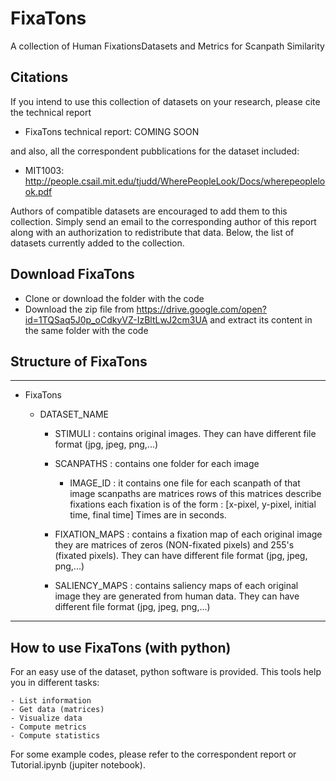 # FixaTons
A collection of Human FixationsDatasets and Metrics for Scanpath Similarity

## Citations
If you intend to use this collection of datasets on your research, please cite the technical report

- FixaTons technical report: COMING SOON

and also, all the correspondent pubblications for the dataset included:


- MIT1003: http://people.csail.mit.edu/tjudd/WherePeopleLook/Docs/wherepeoplelook.pdf

 Authors of compatible datasets are encouraged to add them to this collection. Simply send an email to the corresponding author of this report along with an authorization to redistribute that data. Below, the list of datasets currently added to the collection.

    
## Download FixaTons

- Clone or download the folder with the code
- Download the zip file from https://drive.google.com/open?id=1TQSaq5J0p_oCdkyVZ-IzBltLwJ2cm3UA and extract its content in the same folder with the code

## Structure of FixaTons

________________________________________________________________________________

- FixaTons

    - DATASET_NAME

        - STIMULI : contains original images.
                  They can have different file format (jpg, jpeg, png,...)

        - SCANPATHS : contains one folder for each image

            - IMAGE_ID :
                  it contains one file for each scanpath of that image
                  scanpaths are matrices
                  rows of this matrices describe fixations
                  each fixation is of the form :
                  [x-pixel, y-pixel, initial time, final time]
                  Times are in seconds.

        - FIXATION_MAPS : contains a fixation map of each original image
            they are matrices of zeros (NON-fixated pixels) and 255's (fixated
            pixels). They can have different file format (jpg, jpeg, png,...)

        - SALIENCY_MAPS : contains saliency maps of each original image
            they are generated from human data. They can have different file
            format (jpg, jpeg, png,...)
            
________________________________________________________________________________

## How to use FixaTons (with python)


For an easy use of the dataset, python software is provided. This tools help you in different tasks:

    - List information
    - Get data (matrices)
    - Visualize data
    - Compute metrics
    - Compute statistics

For some example codes, please refer to the correspondent report or Tutorial.ipynb (jupiter notebook).

